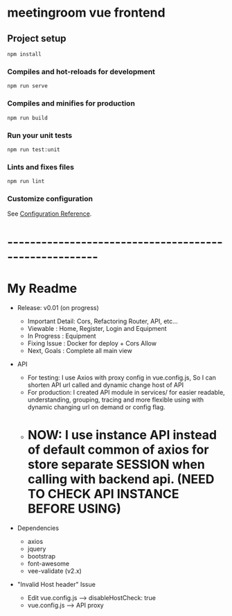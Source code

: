 # meetingroom vue frontend

## Project setup
```
npm install
```

### Compiles and hot-reloads for development
```
npm run serve
```

### Compiles and minifies for production
```
npm run build
```

### Run your unit tests
```
npm run test:unit
```

### Lints and fixes files
```
npm run lint
```

### Customize configuration
See [Configuration Reference](https://cli.vuejs.org/config/).

# ------------------------------------------------------
# My Readme

- Release: v0.01 (on progress) 
  - Important Detail: Cors, Refactoring Router, API, etc...
  - Viewable        : Home, Register, Login and Equipment
  - In Progress     : Equipment
  - Fixing Issue    : Docker for deploy + Cors Allow
  - Next, Goals     : Complete all main view 

- API
  - For testing: I use Axios with proxy config in  vue.config.js, So I can shorten API url called and dynamic change host of API  
  - For production: I created API module in services/  for easier readable, understanding, grouping, tracing and more flexible using with dynamic changing url on demand or config flag.  
  - # NOW: I use instance API instead of default common of axios for store separate SESSION when calling with backend api. (NEED TO CHECK API INSTANCE BEFORE USING)

- Dependencies
  - axios
  - jquery
  - bootstrap
  - font-awesome
  - vee-validate (v2.x)

- "Invalid Host header" Issue
  - Edit vue.config.js --> disableHostCheck: true
  - vue.config.js --> API proxy
